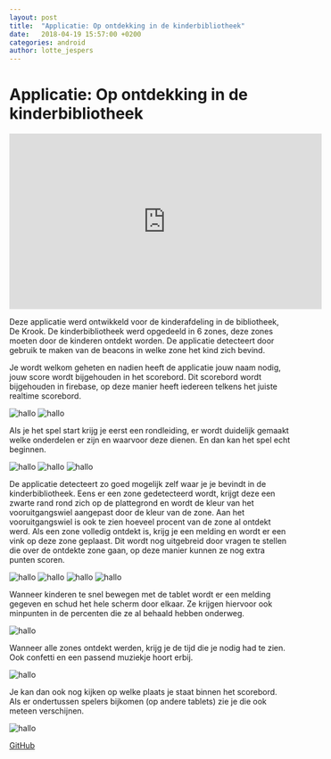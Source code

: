 ```yaml
---
layout: post
title:  "Applicatie: Op ontdekking in de kinderbibliotheek"
date:   2018-04-19 15:57:00 +0200
categories: android
author: lotte_jespers
---
```


# Applicatie: Op ontdekking in de kinderbibliotheek

<iframe width="560" height="315" src="https://www.youtube.com/embed/OTEOj9tQghM" frameborder="0" allow="autoplay; encrypted-media" allowfullscreen></iframe>

Deze applicatie werd ontwikkeld voor de kinderafdeling in de bibliotheek, De Krook. De kinderbibliotheek werd opgedeeld in 6 zones, deze zones moeten door de kinderen ontdekt worden. De applicatie detecteert door gebruik te maken van de beacons in welke zone het kind zich bevind. 

Je wordt welkom geheten en nadien heeft de applicatie jouw naam nodig, jouw score wordt bijgehouden in het scorebord. Dit scorebord wordt bijgehouden in firebase, op deze manier heeft iedereen telkens het juiste realtime scorebord.

![hallo](https://i.imgur.com/FBv9CMEm.png) ![hallo](https://i.imgur.com/lgMRO05m.png)

Als je het spel start krijg je eerst een rondleiding, er wordt duidelijk gemaakt welke onderdelen er zijn en waarvoor deze dienen. En dan kan het spel echt beginnen. 

![hallo](https://i.imgur.com/o1DcpJ7m.png) ![hallo](https://i.imgur.com/vFq2Acgm.png) ![hallo](https://i.imgur.com/gpR7nPLm.png)

De applicatie detecteert zo goed mogelijk zelf waar je je bevindt in de kinderbibliotheek. Eens er een zone gedetecteerd wordt, krijgt deze een zwarte rand rond zich op de plattegrond en wordt de kleur van het vooruitgangswiel aangepast door de kleur van de zone. Aan het vooruitgangswiel is ook te zien hoeveel procent van de zone al ontdekt werd. Als een zone volledig ontdekt is, krijg je een melding en wordt er een vink op deze zone geplaast. Dit wordt nog uitgebreid door vragen te stellen die over de ontdekte zone gaan, op deze manier kunnen ze nog extra punten scoren.

![hallo](https://i.imgur.com/Lt7fDeem.png) ![hallo](https://i.imgur.com/tQHufzAm.png)
![hallo](https://i.imgur.com/VGWPEWQm.png) ![hallo](https://i.imgur.com/esEJnYZm.png)  

Wanneer kinderen te snel bewegen met de tablet wordt er een melding gegeven en schud het hele scherm door elkaar. Ze krijgen hiervoor ook minpunten in de percenten die ze al behaald hebben onderweg. 

![hallo](https://i.imgur.com/tQHufzAm.png)

Wanneer alle zones ontdekt werden, krijg je de tijd die je nodig had te zien. Ook confetti en een passend muziekje hoort erbij.

![hallo](https://i.imgur.com/FbFKZylm.png)

Je kan dan ook nog kijken op welke plaats je staat binnen het scorebord. Als er ondertussen spelers bijkomen (op andere tablets) zie je die ook meteen verschijnen. 

![hallo](https://i.imgur.com/4I3xk25m.png)

<a target="_blank" href="https://github.com/lab9k/BibZoneOntdekken">GitHub</a><br>


